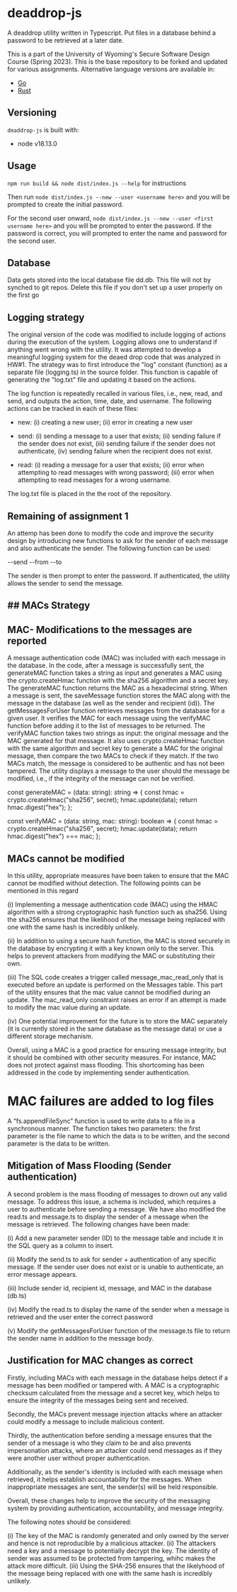 #  deaddrop-js

A deaddrop utility written in Typescript. Put files in a database behind a password to be retrieved at a later date.

This is a part of the University of Wyoming's Secure Software Design Course (Spring 2023). This is the base repository to be forked and updated for various assignments. Alternative language versions are available in:
- [Go](https://github.com/andey-robins/deaddrop-go)
- [Rust](https://github.com/andey-robins/deaddrop-rs)

## Versioning

`deaddrop-js` is built with:
- node v18.13.0

## Usage

`npm run build && node dist/index.js --help` for instructions

Then run `node dist/index.js --new --user <username here>` and you will be prompted to create the initial password.

For the second user onward, `node dist/index.js --new --user <first username here>` and you will be prompted to enter the password. If the password is correct, you will prompted to enter the name and password for the second user.


## Database

Data gets stored into the local database file dd.db. This file will not by synched to git repos. Delete this file if you don't set up a user properly on the first go


## Logging strategy

The original version of the code was modified to include logging of actions during the execution of the system. Logging allows one to  understand if anything went wrong with the utility. It was attempted to develop a meaningful logging system for the deaed drop code that was analyzed in HW#1. The strategy was to first introduce the "log" constant (function) as a separate file (logging.ts) in the source folder. This function is capable of generating the "log.txt" file and updating it based on the actions. 

The log function is repeatedly recalled in various files, i.e., new, read, and send, and outputs the action, time, date, and username. The following actions can be tracked in each of these files:

- new: (i) creating a new user; (ii) error in creating a new user

- send: (i) sending a message to a user that exists; (ii) sending failure if the sender does not exist, (iii) sending failure if the sender does not authenticate, (iv) sending failure when the recipient does not exist.

- read: (i) reading a message for a user that exists; (ii) error when attempting to read messages with wrong password; (iii) error when attempting to read messages for a wrong username.

The log.txt file is placed in the the root of the repository.


## Remaining of assignment 1

An attemp has been done to modify the code and improve the security design by introducing new functions to ask for the sender of each message and also authenticate the sender. The following function can be used:

--send --from  <sender username> --to <recipient username>

The sender is then prompt to enter the password. If authenticated, the utility allows the sender to send the message.


## ## MACs Strategy

## MAC- Modifications to the messages are reported

A message authentication code (MAC) was included with each message in the database. In the code, after a message is successfully sent, the generateMAC function takes a string as input and generates a MAC using the crypto.createHmac function with the sha256 algorithm and a secret key. The generateMAC function returns the MAC as a hexadecimal string. When a message is sent, the saveMessage function stores the MAC along with the message in the database (as well as the sender and recipient (id)). The getMessagesForUser function retrieves messages from the database for a given user. It verifies the MAC for each message using the verifyMAC function before adding it to the list of messages to be returned. The verifyMAC function takes two strings as input: the original message and the MAC generated for that message. It also uses crypto.createHmac function with the same algorithm and secret key to generate a MAC for the original message, then compare the two MACs to check if they match. If the two MACs match, the message is considered to be authentic and has not been tampered. The utility displays a message to the user should the message be modified, i.e., if the integrity of the message can not be verified.

const generateMAC = (data: string): string => {
  const hmac = crypto.createHmac("sha256", secret);
  hmac.update(data);
  return hmac.digest("hex");
};

const verifyMAC = (data: string, mac: string): boolean => {
  const hmac = crypto.createHmac("sha256", secret);
  hmac.update(data);
  return hmac.digest("hex") === mac;
};

## MACs cannot be modified

In this utility, appropriate measures have been taken to ensure that the MAC cannot be modified without detection. The following points can be mentioned in this regard

(i)	Implementing a message authentication code (MAC) using the HMAC algorithm with a strong cryptographic hash function such as sha256. Using the sha256 ensures that the likelihood of the message being replaced with one with the same hash is incredibly unlikely.

(ii)	In addition to using a secure hash function, the MAC is stored securely in the database by encrypting it with a key known only to the server. This helps to prevent attackers from modifying the MAC or substituting their own. 

(iii)	The SQL code creates a trigger called message_mac_read_only that is executed before an update is performed on the Messages table. This part of the utility ensures that the mac value cannot be modified during an update. The mac_read_only constraint raises an error if an attempt is made to modify the mac value during an update.

(iv)	One potential improvement for the future is to store the MAC separately (it is currently stored in the same database as the message data) or use a different storage mechanism.

Overall, using a MAC is a good practice for ensuring message integrity, but it should be combined with other security measures. For instance, MAC does not protect against mass flooding. This shortcoming has been addressed in the code by implementing sender authentication. 

# MAC failures are added to log files

A “fs.appendFileSync” function is used to write data to a file in a synchronous manner. The function takes two parameters: the first parameter is the file name to which the data is to be written, and the second parameter is the data to be written.


## Mitigation of Mass Flooding (Sender authentication)

A second problem is the mass flooding of messages to drown out any valid message. To address this issue, a schema is included, which requires a user to authenticate before sending a message. We have also modified the read.ts and message.ts to display the sender of a message when the message is retrieved. The following changes have been made:

(i)	Add a new parameter sender (ID) to the message table and include it in the SQL query as a column to insert.

(ii)	Modify the send.ts to ask for sender + authentication of any specific message. If the sender user does not exist or is unable to authenticate, an error message appears. 

(iii)	Include sender id, recipient id, message, and MAC in the database (db.ts)

(iv)	Modify the read.ts to display the name of the sender when a message is retrieved and the user enter the correct password

(v)	Modify the getMessagesForUser function of the message.ts file to return the sender name in addition to the message body. 

## Justification for MAC changes as correct

Firstly, including MACs with each message in the database helps detect if a message has been modified or tampered with.  A MAC is a cryptographic checksum calculated from the message and a secret key, which helps to ensure the integrity of the messages being sent and received.

Secondly, the MACs prevent message injection attacks where an attacker could modify a message to include malicious content.

Thirdly, the authentication before sending a message ensures that the sender of a message is who they claim to be and also prevents impersonation attacks, where an attacker could send messages as if they were another user without proper authentication.

Additionally, as the sender's identity is included with each message when retrieved, it helps establish accountability for the messages. When inappropriate messages are sent, the sender(s) will be held responsible.

Overall, these changes help to improve the security of the messaging system by providing authentication, accountability, and message integrity.

The following notes should be considered:

(i) The key of the MAC is randomly generated and only owned by the server and hence is not reproducible by a malicious attacker. 
(ii) The attackers need a key and a message to potentially decrypt the key. The identity of sender was assumed to be protected from tampering, whihc makes the attack more difficult.
(iii) Using the SHA-256 ensures that the likelyhood of the message being replaced with one with the same hash is incredibly unlikely.